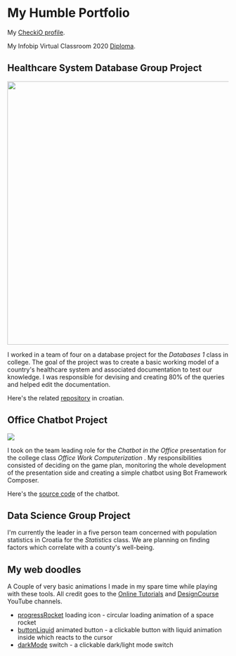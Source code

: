 # My Humble Portfolio
My [CheckiO profile](https://py.checkio.org/user/PinoElPinguino/).

My Infobip Virtual Classroom 2020 [Diploma](InfobipDiploma2020.pdf).

## Healthcare System Database Group Project
<img src="https://drive.google.com/uc?export=view&id=1C2tMOLd0e9-8RKnde4ZpoFRlxWtlOmd4" width="600">

I worked in a team of four on a database project  for the *Databases 1* class in college. The goal of the project was to create a basic working model of a country's healthcare system and associated documentation to test our knowledge. I was responsible for devising and creating 80% of the queries and helped edit the documentation.

Here's the related [repository](https://github.com/enricokokot/Zdravstveni-Sustav-DB) in croatian.

## Office Chatbot Project
<img src="https://drive.google.com/uc?export=view&id=1KUyXzlDdIhFlN-geZ6SoHxp0-IpD3xQV">

I took on the team leading role for the *Chatbot in the Office* presentation for the college class *Office Work Computerization* . My responsibilities consisted of deciding on the game plan, monitoring the whole development of the presentation side and creating a simple chatbot using Bot Framework Composer.

Here's the [source code](https://github.com/enricokokot/ButtonBot) of the chatbot.

## Data Science Group Project
I'm currently the leader in a five person team concerned with population statistics in Croatia for the *Statistics* class. We are planning on finding factors which correlate with a county's well-being.

## My web doodles
A Couple of very basic animations I made in my spare time while playing with these tools.
All credit goes to the [Online Tutorials](https://www.youtube.com/c/OnlineTutorials4Designers/featured) and [DesignCourse](https://www.youtube.com/user/DesignCourse) YouTube channels.
* [progressRocket](https://enricokokot.github.io/progressRocket) loading icon - circular loading animation of a space rocket
* [buttonLiquid](https://enricokokot.github.io/buttonLiquid/) animated button - a clickable button with liquid animation inside which reacts to the cursor
* [darkMode](https://enricokokot.github.io/darkMode/) switch - a clickable dark/light mode switch
<!-- * [progressWave](https://enricokokot.github.io/progressWave/) loading icon -->
